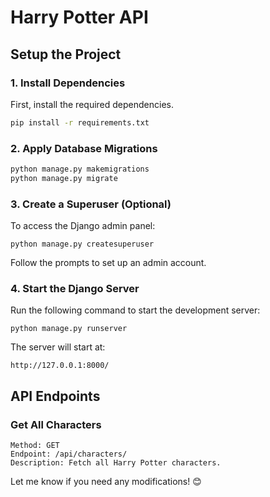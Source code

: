 # Harry Potter API

## Setup the Project

### 1. Install Dependencies
First, install the required dependencies.
```sh
pip install -r requirements.txt
```

### 2. Apply Database Migrations
```sh
python manage.py makemigrations
python manage.py migrate
```

### 3. Create a Superuser (Optional)
To access the Django admin panel:
```
python manage.py createsuperuser
```
Follow the prompts to set up an admin account.

### 4. Start the Django Server
Run the following command to start the development server:
```
python manage.py runserver
```
The server will start at:
```
http://127.0.0.1:8000/
```

## API Endpoints
### Get All Characters
```
Method: GET
Endpoint: /api/characters/
Description: Fetch all Harry Potter characters.
```

Let me know if you need any modifications! 😊

